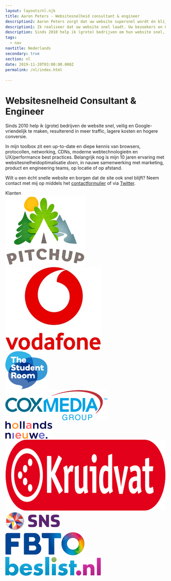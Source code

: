 ```yaml
---
layout: layouts/nl.njk
title: Aaron Peters - Websitesnelheid consultant & engineer
description2: Aaron Peters zorgt dat uw website supersnel wordt én blijft. Ruim 10 jaar ervaring bij o.a. Vodafone en Beslist.
description1: Ik realiseer dat uw website snel laadt. Uw bezoekers en Google zullen dit waarderen, resulterend in meer traffic, hogere conversie en meer vertrouwen in uw merk.
description: Sinds 2010 help ik (grote) bedrijven om hun website snel, veilig en Google-vriendelijk te maken, resulterend in meer traffic en hogere conversie.
tags:
  - nav
navtitle: Nederlands
secondary: true
section: nl
date: 2019-11-20T03:00:00.000Z
permalink: /nl/index.html

---
```


# Websitesnelheid Consultant & Engineer

Sinds 2010 help ik (grote) bedrijven de website snel, veilig en Google-vriendelijk te maken, resulterend in meer traffic, lagere kosten en hogere conversie.

In mijn toolbox zit een up-to-date en diepe kennis van browsers, protocollen, networking, CDNs, moderne webtechnologieën en UX/performance best practices. 
Belangrijk nog is mijn 10 jaren ervaring met websitesnelheidoptimalisatie <i>doen</i>, in nauwe samenwerking met marketing, product en engineering teams, op locatie of op afstand.

Wilt u een écht snelle website en borgen dat de site ook snel blijft? 
Neem contact met mij op middels het <a href="/contact/">contactformulier</a> of via <a href="https://twitter.com/aaronpeters">Twitter</a>.

<div class="trusted-by">
	Klanten
</div>
<div class="customers">
	<div class="customer c1 big">
		<img src="/static/img/logo-pitchup.png" width="252" height="221" alt="Pitchup logo">
	</div>
	<div class="customer c2 big">
		<img src="/static/img/logo-vodafone-portrait.jpg" width="300" height="262" alt="Vodafone logo">
	</div>
	<div class="customer c3 big">
		<img src="/static/img/logo-tsr.png" width="133" height="120" alt="The Student Room logo">
	</div>
	<div class="customer c4">
		<img src="/static/img/logo-coxmediagroup.png" width="320" height="95" alt="Cox Media Group logo">
	</div>
	<div class="customer c5">
		<img src="/static/img/logo-hollandsnieuwe.png" width="147" height="55" alt="hollandsnieuwe logo">
	</div>
	<div class="customer c6">
		<img src="/static/img/Logo-Kruidvat-2019-Rood-SVG-RGB-zonder-outline.png" width="853" height="223" alt="Kruidvat logo">
	</div>
	<div class="customer c7">
		<img src="/static/img/logo-snsbank.png" width="171" height="60" alt="SNS Bank logo">
	</div>
	<div class="customer c8">
		<img src="/static/img/logo-fbto.png" width="250" height="77" alt="FBTO logo">
	</div>
	<div class="customer c9">
		<img src="/static/img/logo-beslist-59h.png" width="300" height="59" alt="Beslist.nl logo">
	</div>
</div>

